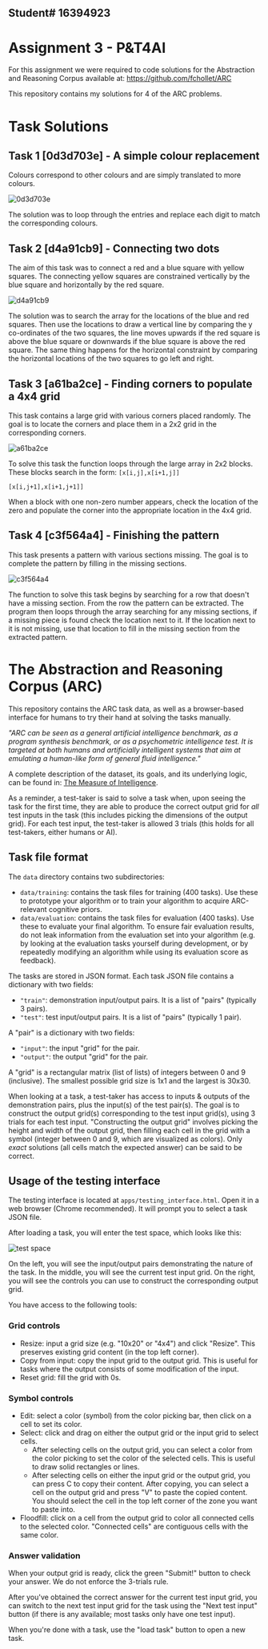 ## Student# 16394923 

# Assignment 3 - P&T4AI

For this assignment we were required to code solutions for the Abstraction and Reasoning Corpus available at: https://github.com/fchollet/ARC

This repository contains my solutions for 4 of the ARC problems.

# Task Solutions
## Task 1 [0d3d703e] - A simple colour replacement

Colours correspond to other colours and are simply translated to more colours.

![0d3d703e](https://github.com/AJTYNAN/ARC/blob/master/0d3d703e.png)

The solution was to loop through the entries and replace each digit to match the corresponding colours.

## Task 2 [d4a91cb9] - Connecting two dots

The aim of this task was to connect a red and a blue square with yellow squares.
The connecting yellow squares are constrained vertically by the blue square and horizontally by the red square.

![d4a91cb9](https://github.com/AJTYNAN/ARC/blob/master/d4a91cb9.png)

The solution was to search the array for the locations of the blue and red squares. Then use the locations to draw a vertical line by comparing the y co-ordinates of the two squares, the line moves upwards if the red square is above the blue square or downwards if the blue square is above the red square.
The same thing happens for the horizontal constraint by comparing the horizontal locations of the two squares to go left and right.

## Task 3 [a61ba2ce] - Finding corners to populate a 4x4 grid

This task contains a large grid with various corners placed randomly. The goal is to locate the corners and place them in a 2x2 grid in the corresponding corners.

![a61ba2ce](https://github.com/AJTYNAN/ARC/blob/master/a61ba2ce.png)

To solve this task the function loops through the large array in 2x2 blocks.
These blocks search in the form:
`[x[i,j],x[i+1,j]]`

`[x[i,j+1],x[i+1,j+1]]`

When a block with one non-zero number appears, check the location of the zero and populate the corner into the appropriate location in the 4x4 grid.

## Task 4 [c3f564a4] - Finishing the pattern

This task presents a pattern with various sections missing. The goal is to complete the pattern by filling in the missing sections.

![c3f564a4](https://github.com/AJTYNAN/ARC/blob/master/c3f564a4.png)

The function to solve this task begins by searching for a row that doesn't have a missing section. From the row the pattern can be extracted.
The program then loops through the array searching for any missing sections, if a missing piece is found check the location next to it. If the location next to it is not missing, use that location to fill in the missing section from the extracted pattern.



# The Abstraction and Reasoning Corpus (ARC)

This repository contains the ARC task data, as well as a browser-based interface for humans to try their hand at solving the tasks manually.

*"ARC can be seen as a general artificial intelligence benchmark, as a program synthesis benchmark, or as a psychometric intelligence test. It is targeted at both humans and artificially intelligent systems that aim at emulating a human-like form of general fluid intelligence."*

A complete description of the dataset, its goals, and its underlying logic, can be found in: [The Measure of Intelligence](https://arxiv.org/abs/1911.01547).

As a reminder, a test-taker is said to solve a task when, upon seeing the task for the first time, they are able to produce the correct output grid for *all* test inputs in the task (this includes picking the dimensions of the output grid). For each test input, the test-taker is allowed 3 trials (this holds for all test-takers, either humans or AI).


## Task file format

The `data` directory contains two subdirectories:

- `data/training`: contains the task files for training (400 tasks). Use these to prototype your algorithm or to train your algorithm to acquire ARC-relevant cognitive priors.
- `data/evaluation`: contains the task files for evaluation (400 tasks). Use these to evaluate your final algorithm. To ensure fair evaluation results, do not leak information from the evaluation set into your algorithm (e.g. by looking at the evaluation tasks yourself during development, or by repeatedly modifying an algorithm while using its evaluation score as feedback).

The tasks are stored in JSON format. Each task JSON file contains a dictionary with two fields:

- `"train"`: demonstration input/output pairs. It is a list of "pairs" (typically 3 pairs).
- `"test"`: test input/output pairs. It is a list of "pairs" (typically 1 pair).

A "pair" is a dictionary with two fields:

- `"input"`: the input "grid" for the pair.
- `"output"`: the output "grid" for the pair.

A "grid" is a rectangular matrix (list of lists) of integers between 0 and 9 (inclusive). The smallest possible grid size is 1x1 and the largest is 30x30.

When looking at a task, a test-taker has access to inputs & outputs of the demonstration pairs, plus the input(s) of the test pair(s). The goal is to construct the output grid(s) corresponding to the test input grid(s), using 3 trials for each test input. "Constructing the output grid" involves picking the height and width of the output grid, then filling each cell in the grid with a symbol (integer between 0 and 9, which are visualized as colors). Only *exact* solutions (all cells match the expected answer) can be said to be correct.

## Usage of the testing interface

The testing interface is located at `apps/testing_interface.html`. Open it in a web browser (Chrome recommended). It will prompt you to select a task JSON file.

After loading a task, you will enter the test space, which looks like this:

![test space](https://arc-benchmark.s3.amazonaws.com/figs/arc_test_space.png)

On the left, you will see the input/output pairs demonstrating the nature of the task. In the middle, you will see the current test input grid. On the right, you will see the controls you can use to construct the corresponding output grid.

You have access to the following tools:

### Grid controls

- Resize: input a grid size (e.g. "10x20" or "4x4") and click "Resize". This preserves existing grid content (in the top left corner).
- Copy from input: copy the input grid to the output grid. This is useful for tasks where the output consists of some modification of the input.
- Reset grid: fill the grid with 0s.

### Symbol controls

- Edit: select a color (symbol) from the color picking bar, then click on a cell to set its color.
- Select: click and drag on either the output grid or the input grid to select cells.
    - After selecting cells on the output grid, you can select a color from the color picking to set the color of the selected cells. This is useful to draw solid rectangles or lines.
    - After selecting cells on either the input grid or the output grid, you can press C to copy their content. After copying, you can select a cell on the output grid and press "V" to paste the copied content. You should select the cell in the top left corner of the zone you want to paste into.
- Floodfill: click on a cell from the output grid to color all connected cells to the selected color. "Connected cells" are contiguous cells with the same color.

### Answer validation

When your output grid is ready, click the green "Submit!" button to check your answer. We do not enforce the 3-trials rule.

After you've obtained the correct answer for the current test input grid, you can switch to the next test input grid for the task using the "Next test input" button (if there is any available; most tasks only have one test input).

When you're done with a task, use the "load task" button to open a new task.
